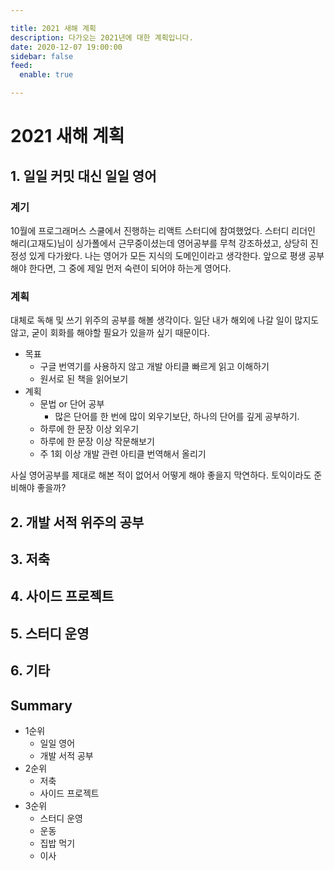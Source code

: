 ```yaml
---

title: 2021 새해 계획
description: 다가오는 2021년에 대한 계획입니다.
date: 2020-12-07 19:00:00
sidebar: false
feed:
  enable: true

---
```


# 2021 새해 계획 

## 1. 일일 커밋 대신 일일 영어

### 계기

10월에 프로그래머스 스쿨에서 진행하는 리액트 스터디에 참여했었다.
스터디 리더인 해리(고재도)님이 싱가폴에서 근무중이셨는데 영어공부를 무척 강조하셨고, 상당히 진정성 있게 다가왔다.
나는 영어가 모든 지식의 도메인이라고 생각한다.
앞으로 평생 공부해야 한다면, 그 중에 제일 먼저 숙련이 되어야 하는게 영어다.

### 계획

대체로 독해 및 쓰기 위주의 공부를 해볼 생각이다.
일단 내가 해외에 나갈 일이 많지도 않고, 굳이 회화를 해야할 필요가 있을까 싶기 때문이다.

- 목표 
  - 구글 번역기를 사용하지 않고 개발 아티클 빠르게 읽고 이해하기
  - 원서로 된 책을 읽어보기
- 계획
  - 문법 or 단어 공부
    - 많은 단어를 한 번에 많이 외우기보단, 하나의 단어를 깊게 공부하기.
  - 하루에 한 문장 이상 외우기 
  - 하루에 한 문장 이상 작문해보기
  - 주 1회 이상 개발 관련 아티클 번역해서 올리기
  
사실 영어공부를 제대로 해본 적이 없어서 어떻게 해야 좋을지 막연하다. 토익이라도 준비해야 좋을까?

## 2. 개발 서적 위주의 공부

## 3. 저축

## 4. 사이드 프로젝트

## 5. 스터디 운영

## 6. 기타

## Summary

- 1순위
  - 일일 영어
  - 개발 서적 공부
- 2순위
  - 저축
  - 사이드 프로젝트
- 3순위
  - 스터디 운영
  - 운동
  - 집밥 먹기
  - 이사